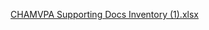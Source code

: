 [CHAMVPA Supporting Docs Inventory (1).xlsx](https://github.com/user-attachments/files/19948223/CHAMVPA.Supporting.Docs.Inventory.1.xlsx)
